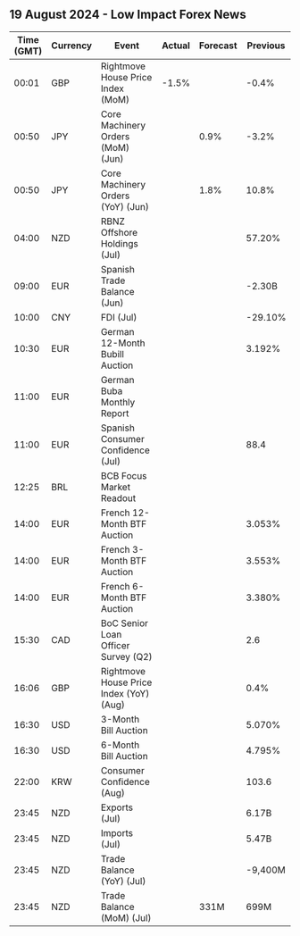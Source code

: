 ## 19 August 2024 - Low Impact Forex News

| Time (GMT) | Currency | Event | Actual | Forecast | Previous |
|------|----------|-------|--------|----------|----------|
| 00:01 | GBP | Rightmove House Price Index (MoM) | -1.5% |  | -0.4% |
| 00:50 | JPY | Core Machinery Orders (MoM) (Jun) |  | 0.9% | -3.2% |
| 00:50 | JPY | Core Machinery Orders (YoY) (Jun) |  | 1.8% | 10.8% |
| 04:00 | NZD | RBNZ Offshore Holdings (Jul) |  |  | 57.20% |
| 09:00 | EUR | Spanish Trade Balance (Jun) |  |  | -2.30B |
| 10:00 | CNY | FDI (Jul) |  |  | -29.10% |
| 10:30 | EUR | German 12-Month Bubill Auction |  |  | 3.192% |
| 11:00 | EUR | German Buba Monthly Report |  |  |  |
| 11:00 | EUR | Spanish Consumer Confidence (Jul) |  |  | 88.4 |
| 12:25 | BRL | BCB Focus Market Readout |  |  |  |
| 14:00 | EUR | French 12-Month BTF Auction |  |  | 3.053% |
| 14:00 | EUR | French 3-Month BTF Auction |  |  | 3.553% |
| 14:00 | EUR | French 6-Month BTF Auction |  |  | 3.380% |
| 15:30 | CAD | BoC Senior Loan Officer Survey (Q2) |  |  | 2.6 |
| 16:06 | GBP | Rightmove House Price Index (YoY) (Aug) |  |  | 0.4% |
| 16:30 | USD | 3-Month Bill Auction |  |  | 5.070% |
| 16:30 | USD | 6-Month Bill Auction |  |  | 4.795% |
| 22:00 | KRW | Consumer Confidence (Aug) |  |  | 103.6 |
| 23:45 | NZD | Exports (Jul) |  |  | 6.17B |
| 23:45 | NZD | Imports (Jul) |  |  | 5.47B |
| 23:45 | NZD | Trade Balance (YoY) (Jul) |  |  | -9,400M |
| 23:45 | NZD | Trade Balance (MoM) (Jul) |  | 331M | 699M |
